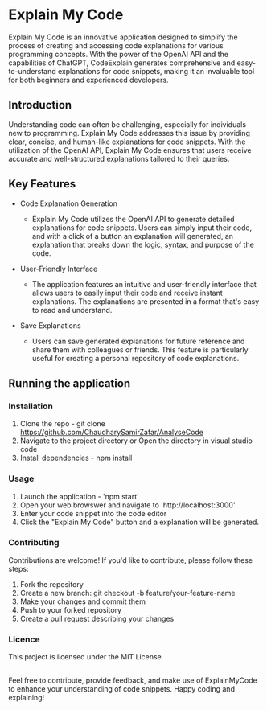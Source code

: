 # Explain My Code

Explain My Code is an innovative application designed to simplify the process of creating and accessing code explanations for various programming concepts. With the power of the OpenAI API and the capabilities of ChatGPT, CodeExplain generates comprehensive and easy-to-understand explanations for code snippets, making it an invaluable tool for both beginners and experienced developers.

## Introduction
Understanding code can often be challenging, especially for individuals new to programming. Explain My Code addresses this issue by providing clear, concise, and human-like explanations for code snippets. With the utilization of the OpenAI API, Explain My Code ensures that users receive accurate and well-structured explanations tailored to their queries.

## Key Features
- Code Explanation Generation
  - Explain My Code utilizes the OpenAI API to generate detailed explanations for code snippets. Users can simply input their code, and with a click of a button an explanation will generated, an explanation that breaks down the logic, syntax, and purpose of the code.

- User-Friendly Interface
  - The application features an intuitive and user-friendly interface that allows users to easily input their code and receive instant explanations. The explanations are presented in a format that's easy to read and understand.

- Save Explanations 
  - Users can save generated explanations for future reference and share them with colleagues or friends. This feature is particularly useful for creating a personal repository of code explanations.

## Running the application

### Installation
1. Clone the repo - git clone https://github.com/ChaudharySamirZafar/AnalyseCode
2. Navigate to the project directory or Open the directory in visual studio code
3. Install dependencies - npm install

### Usage
1. Launch the application - 'npm start'
2. Open your web browswer and navigate to 'http://localhost:3000'
3. Enter your code snippet into the code editor
4. Click the "Explain My Code" button and a explanation will be generated.


### Contributing
Contributions are welcome! If you'd like to contribute, please follow these steps:
1. Fork the repository
2. Create a new branch: git checkout -b feature/your-feature-name
3. Make your changes and commit them
4. Push to your forked repository
5. Create a pull request describing your changes

### Licence
This project is licensed under the MIT License
##
Feel free to contribute, provide feedback, and make use of ExplainMyCode to enhance your understanding of code snippets. Happy coding and explaining!
